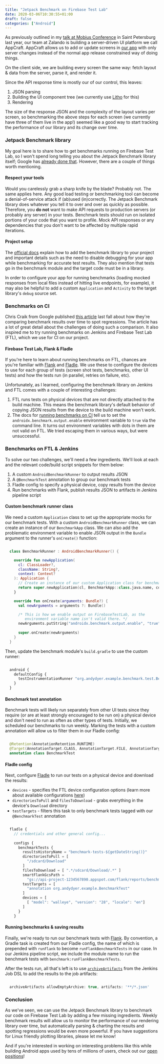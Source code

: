 ```yaml
---
title: "Jetpack Benchmark on Firebase Test Lab"
date: 2020-03-06T10:30:55+01:00
draft: false
categories: ["Android"]
---
```


As previously outlined in my [talk at Mobius Conference](http://andydyer.org/blog/2019/12/22/appcraft-faster-than-a-speeding-release-train/) in Saint Petersburg last year, our team at Zalando is building a server-driven UI platform we call AppCraft. AppCraft allows us to add or update screens in [our app](https://play.google.com/store/apps/details?id=de.zalando.mobile) with only server changes instead of the normal app release constrained way of doing things.

On the client side, we are building every screen the same way: fetch layout & data from the server, parse it, and render it.

Since the API response time is mostly our of our control, this leaves:

1. JSON parsing
1. Building the UI component tree (we currently use [Litho](https://github.com/facebook/litho) for this)
1. Rendering

The size of the response JSON and the complexity of the layout varies per screen, so benchmarking the above steps for each screen (we currently have three of them live in the app!) seemed like a good way to start tracking the performance of our library and its change over time.

### Jetpack Benchmark library

My goal here is to share how to get benchmarks running on Firebase Test Lab, so I won't spend long telling you about the Jetpack Benchmark library itself; Google has [already done that](https://developer.android.com/studio/profile/benchmark). However, there are a couple of things worth mentioning.

#### Respect your tools

Would you carelessly grab a sharp knife by the blade? Probably not. The same applies here. Any good load testing or benchmarking tool can become a denial-of-service attack if (ab)used (in)correctly. The Jetpack Benchmark library does whatever you tell it to over and over as quickly as possible. Therefore, you **do not** want to make API requests to production servers (or probably any server) in your tests. Benchmark tests should run on isolated portions of your code that you want to profile. Mock API responses or any dependencies that you don't want to be affected by multiple rapid iterations.

#### Project setup

The [official docs](https://developer.android.com/studio/profile/benchmark) explain how to add the benchmark library to your project and important details such as the need to disable debugging for your app while benchmarking for accurate test results. They also mention that tests go in the benchmark module and the target code must be in a library.

In order to configure your app for running benchmarks (loading mocked responses from local files instead of hitting live endpoints, for example), it may also be helpful to add a custom `Application` and `Activity` to the target library's `debug` source set.

### Benchmarks on CI

Chris Craik from Google published [this article](https://medium.com/androiddevelopers/fighting-regressions-with-benchmarks-in-ci-6ea9a14b5c71) last fall about how they're comparing benchmark results over time to spot regressions. The article has a lot of great detail about the challenges of doing such a comparison. It also inspired me to try running benchmarks on Jenkins and Firebase Test Lab (FTL), which we use for CI on our project.

#### Firebase Test Lab, Flank & Fladle

If you're here to learn about running benchmarks on FTL, chances are you're familiar with [Flank](https://github.com/Flank/flank) and [Fladle](https://github.com/runningcode/fladle). We use these to configure the devices to use for each group of tests (screen shot tests, benchmarks, other UI tests) and how the tests run (in parallel, retries on failure, etc).

Unfortunately, as I learned, configuring the benchmark library on Jenkins and FTL comes with a couple of interesting challenges:

1. FTL runs tests on physical devices that are not directly attached to the build machine. This means the benchmark library's default behavior of copying JSON results from the device to the build machine won't work.
1. The docs for [running benchmarks on CI](https://developer.android.com/studio/profile/run-benchmarks-in-ci) tell us to set the `androidx.benchmark.output.enable` environment variable to `true` via the command line. It turns out environment variables with dots in them are not valid on FTL. We tried escaping them in various ways, but were unsuccessful.

### Benchmarks on FTL & Jenkins

To solve our two challenges, we'll need a few ingredients. We'll look at each and the relevant code/build script snippets for them below:

1. A custom `AndroidBenchmarkRunner` to output results JSON
1. A `@BenchmarkTest` annotation to group our benchmark tests
1. Fladle config to specify a physical device, copy results from the device
1. Run benchmarks with Flank, publish results JSON to artifacts in Jenkins pipeline script

#### Custom benchmark runner class

We need a custom `Application` class to set up the appropriate mocks for our benchmark tests. With a custom `AndroidBenchmarkRunner` class, we can create an instance of our `BenchmarkApp` class. We can also add the problematic environment variable to enable JSON output in the `Bundle` argument to the runner's `onCreate()` function:

```kotlin

  class BenchmarkRunner : AndroidBenchmarkRunner() {

    override fun newApplication(
      cl: ClassLoader?,
      className: String?,
      context: Context?
    ): Application {
      // Create an instance of our custom Application class for benchmark tests 
      return super.newApplication(cl, BenchmarkApp::class.java.name, context)
    }

    override fun onCreate(arguments: Bundle?) {
      val newArguments = arguments ?: Bundle()

      /* This is how we enable output on FirebaseTestLab, as the
         environment variable name isn't valid there. */
      newArguments.putString("androidx.benchmark.output.enable", "true")
      
      super.onCreate(newArguments)
    }
  }

```

Then, update the benchmark module's `build.gradle` to use the custom runner:

```javascript

  android {
    defaultConfig {
      testInstrumentationRunner "org.andydyer.example.benchmark.test.BenchmarkRunner"
    }
  }

```

#### Benchmark test annotation

Benchmark tests will likely run separately from other UI tests since they require (or are at least strongly encouraged to be run on) a physical device and don't need to run as often as other types of tests. Initially, we scheduled our benchmarks to run weekly. Marking the tests with a custom annotation will allow us to filter them in our Fladle config:

```kotlin

  @Retention(AnnotationRetention.RUNTIME)
  @Target(AnnotationTarget.CLASS, AnnotationTarget.FILE, AnnotationTarget.FUNCTION)
  annotation class BenchmarkTest

```

#### Fladle config

Next, configure [Fladle](https://github.com/runningcode/fladle) to run our tests on a physical device and download the results:

- `devices` - specifies the FTL device configuration options (learn more about available configurations [here](https://firebase.google.com/docs/test-lab/android/available-testing-devices))
- `directoriesToPull` and `filesToDownload` - grabs everything in the device's `Download` directory
- `testTargets` - filters this task to only benchmark tests tagged with our `@BenchmarkTest` annotation

```javascript

  fladle {
    // credentials and other general config...
    
    configs {
      benchmarkTests {
        resultsHistoryName = "benchmark-tests-${getDateString()}"
        directoriesToPull = [
          "/sdcard/Download"
        ]
        filesToDownload = [ ".*/sdcard/Download/.*" ]
        smartFlankGcsPath =
          "gs://api-project-1234567890.appspot.com/flank/reports/benchmark.xml"
        testTargets = [
          "annotation org.andydyer.example.BenchmarkTest"
        ]
        devices = [
          [ "model": "walleye", "version": "28", "locale": "en"]
        ]
      }
    }

```

#### Running benchmarks & saving results

Finally, we're ready to run our benchmark tests with [Flank](https://github.com/Flank/flank). By convention, a Gradle task is created from our Fladle config, the name of which is prepended with `runFlank` to become `runFlankBenchmarkTests` in our case. In our Jenkins pipeline script, we include the module name to run the benchmark tests with `benchmark:runFlankBenchmarkTests`.

After the tests run, all that's left is to use [`archiveArtifacts`](https://jenkinsci.github.io/job-dsl-plugin/#method/javaposse.jobdsl.dsl.helpers.publisher.PublisherContext.archiveArtifacts) from the Jenkins Job DSL to add the results to the job artifacts:

```javascript

  archiveArtifacts allowEmptyArchive: true, artifacts: '**/*.json'

```

### Conclusion

As we've seen, we can use the Jetpack Benchmark library to benchmark our code on Firebase Test Lab by adding a few missing ingredients. Weekly benchmark results will allow us to monitor the performance of our rendering library over time, but automatically parsing & charting the results and spotting regressions would be even more powerful. If you have suggestions for Linux friendly plotting libraries, please let me know!

And if you're interested in working on interesting problems like this while building Android apps used by tens of millions of users, check out our [open positions](https://jobs.zalando.com/en/tech/jobs)!
